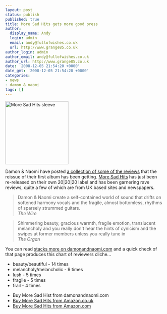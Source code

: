 ```yaml
---
layout: post
status: publish
published: true
title: More Sad Hits gets more good press
author:
  display_name: Andy
  login: admin
  email: andy@fullofwishes.co.uk
  url: http://www.grange85.co.uk
author_login: admin
author_email: andy@fullofwishes.co.uk
author_url: http://www.grange85.co.uk
date: '2008-12-05 21:54:20 +0000'
date_gmt: '2008-12-05 21:54:20 +0000'
categories:
- news
- damon & naomi
tags: []
---
```

<div class="imagebox-a"><img src="https://media.fullofwishes.co.uk/03-damon_and_naomi/sleeves/dan_moresadhits.jpg" width="200" height="200" alt="More Sad Hits sleeve"/></div>
<p>Damon & Naomi have posted <a href="http://web.archive.org/web/20091102065104/http://www.damonandnaomi.com:80/reviews/mshreviews.html">a collection of some of the reviews</a> that the reissue of their first album has been getting. <a href="/database/release/more-sad-hits/">More Sad Hits</a> has just been re-released on their own 20|20|20 label and has been garnering rave reviews, quite a few of which are from UK based sites and newspapers.</p>
<blockquote><p>Damon & Naomi create a self-contained world of sound that drifts on softened harmony vocals and the fragile, almost bottomless, rhythms of sparsely strummed guitars.<br/><em>The Wire</em></p></blockquote>
<blockquote><p>Shimmering beauty, gracious warmth, fragile emotion, translucent melancholy and you really don't hear the hints of cynicism and the swipes at former members unless you really tune in<br/><em>The Organ</em></p></blockquote>
<p>You can read <a href="http://web.archive.org/web/20091102065104/http://www.damonandnaomi.com:80/reviews/mshreviews.html">stacks more on damonandnaomi.com</a> and a quick check of that page produces this chart of reviewers cliche...</p>
<ul>
<li>beauty/beautiful - 14 times</li>
<li>melancholy/melancholic - 9 times</li>
<li>lush - 5 times</li>
<li>fragile - 5 times</li>
<li>frail - 4 times</li>
</ul>
<ul>
<li><span class="removed_link" title="http://www.damonandnaomi.com/merchandise/merch.html">Buy More Sad Hist from damonandnaomi.com</span></li>
<li><a href="http://www.amazon.co.uk/gp/product/B00193E0K8?ie=UTF8&tag=aheadfullofwi-21&linkCode=as2&camp=1634&creative=19450&creativeASIN=B00193E0K8">Buy More Sad Hits from Amazon.co.uk</a></li>
<li><a href="http://www.amazon.com/gp/product/B00193E0K8?ie=UTF8&tag=aheadfullofwi-20&linkCode=as2&camp=1789&creative=390957&creativeASIN=B00193E0K8">Buy More Sad Hits from Amazon.com</a></li>
</ul>
